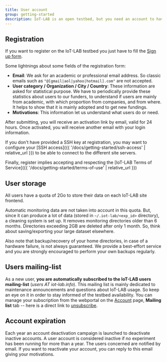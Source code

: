 ```yaml
---
title: User account
group: getting-started
description: IoT-LAB is an open testbed, but you need an account to have access to it.
---
```


## Registration

If you want to register on the IoT-LAB testbed you just have to fill the [Sign up form](https://www.iot-lab.info/testbed/signup).

Some lightnings about some fields of the registration form:
- **Email**: We ask for an academic or professional email address. So classic emails such as `"@[gmail|aol|yahoo|hotmail].com"` are not accepted.
- **User category / Organization / City / Country**: These information are asked for statistical purpose. We have to periodically provide these statistics about users to our funders, to understand if users are mainly from academic, with which proportion from companies, and from where. It helps to show that it is mainly adopted and to get new fundings.
- **Motivations**: This information let us understand what users do or need.

After submitting, you will receive an activation link by email, valid for 24 hours. Once activated, you will receive another email with your login information.

If you don't have provided a SSH key at registration, you may want to configure your [SSH access]({{ '/docs/getting-started/ssh-access' | relative_url }}) to be able to connect to the different site servers.

Finally, register implies accepting and respecting the [IoT-LAB Terms of Service]({{ '/docs/getting-started/terms-of-use' | relative_url }})

## User storage

All users have a quota of 2Go to store their data on each IoT-LAB site frontend.

Automatic monitoring data are not taken into account in this quota. But, since it can produce a lot of data (stored in `~/.iot-lab/<exp_id>` directory), a cleaning system is set up. It removes monitoring directories older than 6 months. Directories exceeding 2GB are deleted after only 1 month. So, think about saving/exporting your large dataset elsewhere.

Also note that backup/recovery of your home directories, in case of a hardware failure, is not always guaranteed. We provide a best-effort service and you are strongly encouraged to perform your own backups regularly.

## Users mailing-list

As a new user, **you are automatically subscribed to the IoT-LAB users mailing-list** (_users AT iot-lab.info_). This mailing list is mainly dedicated to maintenance announcements and questions about IoT-LAB usage. So keep an eye on it in order to stay informed of the testbed availability. You can manage your subscription from the webportal on the [Account](https://www.iot-lab.info/testbed/account) page, <i class="far fa-envelope"></i> **Mailing list** tab -- here is a direct link to [unsubscribe](https://sympa.inria.fr/sympa/signoff/iot-lab-users).

## Account expiration

Each year an account deactivation campaign is launched to deactivate inactive accounts. A user account is considered inactive if no experiment has been running for more than a year. The users concerned are notified by email. If you want to reactivate your account, you can reply to this email giving your motivations.
